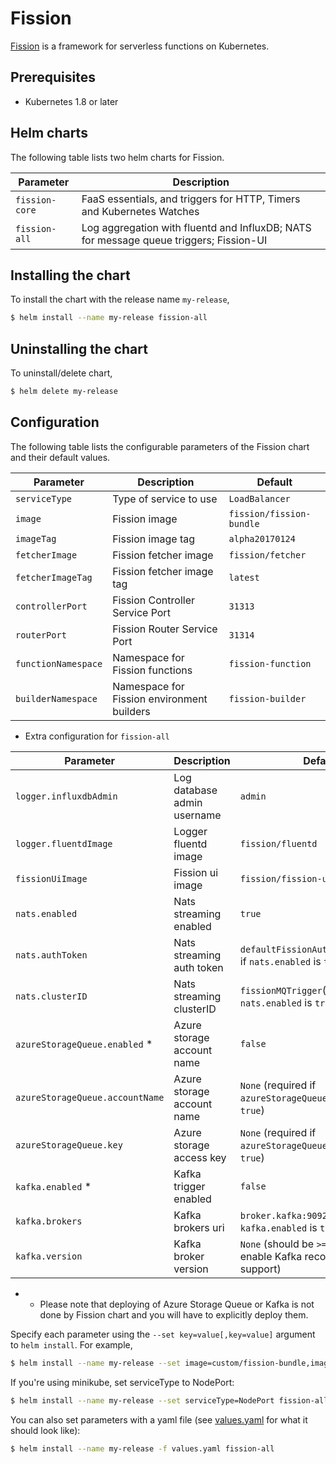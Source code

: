 # Fission

[Fission](http://fission.io/) is a framework for serverless functions on Kubernetes.


## Prerequisites

- Kubernetes 1.8 or later


## Helm charts

The following table lists two helm charts for Fission.

| Parameter      | Description                                                                            |
| ---------------| ---------------------------------------------------------------------------------------|
| `fission-core` | FaaS essentials, and triggers for HTTP, Timers and Kubernetes Watches                  |
| `fission-all`  | Log aggregation with fluentd and InfluxDB; NATS for message queue triggers; Fission-UI |

## Installing the chart

To install the chart with the release name `my-release`,

```bash
$ helm install --name my-release fission-all
```

## Uninstalling the chart

To uninstall/delete chart,

```bash
$ helm delete my-release
```

## Configuration

The following table lists the configurable parameters of the Fission chart and their default values.

| Parameter           | Description                                | Default                  |
| ------------------- | ------------------------------------------ | ------------------------ |
| `serviceType`       | Type of service to use                     | `LoadBalancer`           |
| `image`             | Fission image                              | `fission/fission-bundle` |
| `imageTag`          | Fission image tag                          | `alpha20170124`          |
| `fetcherImage`      | Fission fetcher image                      | `fission/fetcher`        |
| `fetcherImageTag`   | Fission fetcher image tag                  | `latest`                 |
| `controllerPort`    | Fission Controller Service Port            | `31313`                  |
| `routerPort`        | Fission Router Service Port                | `31314`                  |
| `functionNamespace` | Namespace for Fission functions            | `fission-function`       |
| `builderNamespace`  | Namespace for Fission environment builders | `fission-builder`        |

* Extra configuration for `fission-all`

| Parameter                       | Description                 | Default                                                                 |
| ------------------------------- | --------------------------- | ----------------------------------------------------------              |
| `logger.influxdbAdmin`          | Log database admin username | `admin`                                                                 |
| `logger.fluentdImage`           | Logger fluentd image        | `fission/fluentd`                                                       |
| `fissionUiImage`                | Fission ui image            | `fission/fission-ui:0.1.0`                                              |
| `nats.enabled`                  | Nats streaming enabled      | `true`                                                                  |
| `nats.authToken`                | Nats streaming auth token   | `defaultFissionAuthToken`(required if `nats.enabled` is `true`)         |
| `nats.clusterID`                | Nats streaming clusterID    | `fissionMQTrigger`(required if `nats.enabled` is `true`)                |
| `azureStorageQueue.enabled` *   | Azure storage account name  | `false`                                                                 |
| `azureStorageQueue.accountName` | Azure storage account name  | `None` (required if `azureStorageQueue.enabled` is `true`)              |
| `azureStorageQueue.key`         | Azure storage access key    | `None` (required if `azureStorageQueue.enabled` is `true`)              |
| `kafka.enabled` *               | Kafka trigger enabled       | `false`                                                                 |
| `kafka.brokers`                 | Kafka brokers uri           | `broker.kafka:9092`  (required if `kafka.enabled` is `true`)            |
| `kafka.version`                 | Kafka broker version        | `None` (should be `>= 0.11.0.0` to enable Kafka record headers support) |

* - Please note that deploying of Azure Storage Queue or Kafka is not done by Fission chart and you will have to explicitly deploy them.

Specify each parameter using the `--set key=value[,key=value]` argument to `helm install`. For example,

```bash
$ helm install --name my-release --set image=custom/fission-bundle,imageTag=v1 fission-all
```

If you're using minikube, set serviceType to NodePort:

```bash
$ helm install --name my-release --set serviceType=NodePort fission-all
```

You can also set parameters with a yaml file (see [values.yaml](fission-all/values.yaml) for
what it should look like):

```bash
$ helm install --name my-release -f values.yaml fission-all
```
